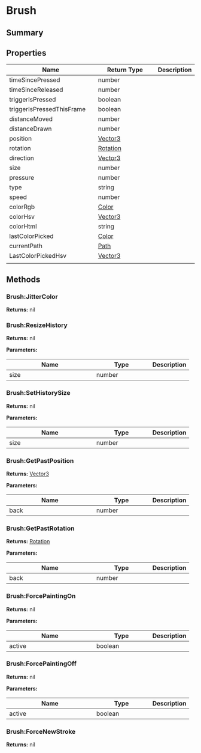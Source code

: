 
# Brush

## Summary




## Properties

<table>
<thead><tr><th width="225">Name</th><th width="160">Return Type</th><th>Description</th></tr></thead>
<tbody>
<tr><td>timeSincePressed</td><td>number</td><td></td></tr>
<tr><td>timeSinceReleased</td><td>number</td><td></td></tr>
<tr><td>triggerIsPressed</td><td>boolean</td><td></td></tr>
<tr><td>triggerIsPressedThisFrame</td><td>boolean</td><td></td></tr>
<tr><td>distanceMoved</td><td>number</td><td></td></tr>
<tr><td>distanceDrawn</td><td>number</td><td></td></tr>
<tr><td>position</td><td><a href="vector3.md">Vector3</a></td><td></td></tr>
<tr><td>rotation</td><td><a href="rotation.md">Rotation</a></td><td></td></tr>
<tr><td>direction</td><td><a href="vector3.md">Vector3</a></td><td></td></tr>
<tr><td>size</td><td>number</td><td></td></tr>
<tr><td>pressure</td><td>number</td><td></td></tr>
<tr><td>type</td><td>string</td><td></td></tr>
<tr><td>speed</td><td>number</td><td></td></tr>
<tr><td>colorRgb</td><td><a href="color.md">Color</a></td><td></td></tr>
<tr><td>colorHsv</td><td><a href="vector3.md">Vector3</a></td><td></td></tr>
<tr><td>colorHtml</td><td>string</td><td></td></tr>
<tr><td>lastColorPicked</td><td><a href="color.md">Color</a></td><td></td></tr>
<tr><td>currentPath</td><td><a href="path.md">Path</a></td><td></td></tr>
<tr><td>LastColorPickedHsv</td><td><a href="vector3.md">Vector3</a></td><td></td></tr>
<tr><td></td><td></td><td></td></tr></tbody></table>




## Methods


### Brush:JitterColor



**Returns:** nil






### Brush:ResizeHistory



**Returns:** nil


**Parameters:**

<table data-full-width="false">
<thead><tr><th width="217">Name</th><th width="134">Type</th><th>Description</th></tr></thead>
<tbody><tr><td>size</td><td>number</td><td></td></tr></tbody></table>






### Brush:SetHistorySize



**Returns:** nil


**Parameters:**

<table data-full-width="false">
<thead><tr><th width="217">Name</th><th width="134">Type</th><th>Description</th></tr></thead>
<tbody><tr><td>size</td><td>number</td><td></td></tr></tbody></table>






### Brush:GetPastPosition



**Returns:** <a href="vector3.md">Vector3</a>


**Parameters:**

<table data-full-width="false">
<thead><tr><th width="217">Name</th><th width="134">Type</th><th>Description</th></tr></thead>
<tbody><tr><td>back</td><td>number</td><td></td></tr></tbody></table>






### Brush:GetPastRotation



**Returns:** <a href="rotation.md">Rotation</a>


**Parameters:**

<table data-full-width="false">
<thead><tr><th width="217">Name</th><th width="134">Type</th><th>Description</th></tr></thead>
<tbody><tr><td>back</td><td>number</td><td></td></tr></tbody></table>






### Brush:ForcePaintingOn



**Returns:** nil


**Parameters:**

<table data-full-width="false">
<thead><tr><th width="217">Name</th><th width="134">Type</th><th>Description</th></tr></thead>
<tbody><tr><td>active</td><td>boolean</td><td></td></tr></tbody></table>






### Brush:ForcePaintingOff



**Returns:** nil


**Parameters:**

<table data-full-width="false">
<thead><tr><th width="217">Name</th><th width="134">Type</th><th>Description</th></tr></thead>
<tbody><tr><td>active</td><td>boolean</td><td></td></tr></tbody></table>






### Brush:ForceNewStroke



**Returns:** nil






